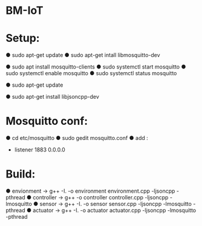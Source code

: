 # BM-IoT

# Setup:
● sudo apt-get update
● sudo apt-get intall libmosquitto-dev

● sudo apt install mosquitto-clients
● sudo systemctl start mosquitto
● sudo systemctl enable mosquitto
● sudo systemctl status mosquitto


● sudo apt-get update

● sudo apt-get install libjsoncpp-dev

# Mosquitto conf:

● cd etc/mosquitto
● sudo gedit mosquitto.conf
● add :
  - listener 1883 0.0.0.0


# Build:

● envionment -> g++ -I. -o environment environment.cpp -ljsoncpp -pthread
● controller -> g++ -o controller controller.cpp -ljsoncpp -lmosquitto
● sensor -> g++ -I. -o sensor sensor.cpp -ljsoncpp -lmosquitto -pthread
● actuator -> g++ -I. -o actuator actuator.cpp -ljsoncpp -lmosquitto -pthread
